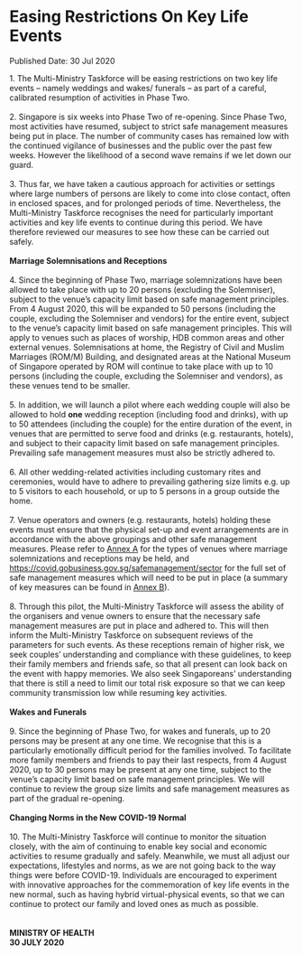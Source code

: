 <html>
    <meta http-equiv="Content-Type" content="text/html; charset=utf-8"/>
    <meta charset="utf-8"/>
    <title>Easing Restrictions On Key Life Events</title>
    <body><h1>Easing Restrictions On Key Life Events</h1>
    <p>Published Date: 30 Jul 2020</p> 1. The Multi-Ministry Taskforce will be easing restrictions on two key life events – namely weddings and wakes/ funerals – as part of a careful, calibrated resumption of activities in Phase Two. <br><br>2. Singapore is six weeks into Phase Two of re-opening. Since Phase Two, most activities have resumed, subject to strict safe management measures being put in place. The number of community cases has remained low with the continued vigilance of businesses and the public over the past few weeks. However the likelihood of a second wave remains if we let down our guard.&nbsp; <br><br>3. Thus far, we have taken a cautious approach for activities or settings where large numbers of persons are likely to come into close contact, often in enclosed spaces, and for prolonged periods of time. Nevertheless, the Multi-Ministry Taskforce recognises the need for particularly important activities and key life events to continue during this period. We have therefore reviewed our measures to see how these can be carried out safely. <br><br><strong>Marriage Solemnisations and Receptions </strong><br><br>4. Since the beginning of Phase Two, marriage solemnizations have been allowed to take place with up to 20 persons (excluding the Solemniser), subject to the venue’s capacity limit based on safe management principles. From 4 August 2020, this will be expanded to 50 persons (including the couple, excluding the Solemniser and vendors) for the entire event, subject to the venue’s capacity limit based on safe management principles. This will apply to venues such as places of worship, HDB common areas and other external venues. Solemnisations at home, the Registry of Civil and Muslim Marriages (ROM/M) Building, and designated areas at the National Museum of Singapore operated by ROM will continue to take place with up to 10 persons (including the couple, excluding the Solemniser and vendors), as these venues tend to be smaller. <br><br>5. In addition, we will launch a pilot where each wedding couple will also be allowed to hold <strong>one </strong>wedding reception (including food and drinks), with up to 50 attendees (including the couple) for the entire duration of the event, in venues that are permitted to serve food and drinks (e.g. restaurants, hotels), and subject to their capacity limit based on safe management principles. Prevailing safe management measures must also be strictly adhered to. <br><br>6. All other wedding-related activities including customary rites and ceremonies, would have to adhere to prevailing gathering size limits e.g. up to 5 visitors to each household, or up to 5 persons in a group outside the home. <br><br>7. Venue operators and owners (e.g. restaurants, hotels) holding these events must ensure that the physical set-up and event arrangements are in accordance with the above groupings and other safe management measures. Please refer to <a title="Annex A" href="/docs/librariesprovider5/default-document-library/annex-a-(wsmm).pdf?sfvrsn=1e4f910f_0">Annex A</a>&nbsp;for the types of venues where marriage solemnizations and receptions may be held, and <a href="https://covid.gobusiness.gov.sg/safemanagement/sector">https://covid.gobusiness.gov.sg/safemanagement/sector</a> for the full set of safe management measures which will need to be put in place (a summary of key measures can be found in <a title="Annex B" href="/docs/librariesprovider5/default-document-library/annex-b-(wsmm).pdf?sfvrsn=34fcb980_0">Annex B</a>). <br><br>8. Through this pilot, the Multi-Ministry Taskforce will assess the ability of the organisers and venue owners to ensure that the necessary safe management measures are put in place and adhered to. This will then inform the Multi-Ministry Taskforce on subsequent reviews of the parameters for such events. As these receptions remain of higher risk, we seek couples’ understanding and compliance with these guidelines, to keep their family members and friends safe, so that all present can look back on the event with happy memories. We also seek Singaporeans’ understanding that there is still a need to limit our total risk exposure so that we can keep community transmission low while resuming key activities. <br><strong><br>Wakes and Funerals </strong><br><br>9. Since the beginning of Phase Two, for wakes and funerals, up to 20 persons may be present at any one time. We recognise that this is a particularly emotionally difficult period for the families involved. To facilitate more family members and friends to pay their last respects, from 4 August 2020, up to 30 persons may be present at any one time, subject to the venue’s capacity limit based on safe management principles. We will continue to review the group size limits and safe management measures as part of the gradual re-opening. <br><strong><br>Changing Norms in the New COVID-19 Normal </strong><br><br>10. The Multi-Ministry Taskforce will continue to monitor the situation closely, with the aim of continuing to enable key social and economic activities to resume gradually and safely. Meanwhile, we must all adjust our expectations, lifestyles and norms, as we are not going back to the way things were before COVID-19. Individuals are encouraged to experiment with innovative approaches for the commemoration of key life events in the new normal, such as having hybrid virtual-physical events, so that we can continue to protect our family and loved ones as much as possible. <br><br><br><strong>MINISTRY OF HEALTH <br>30 JULY 2020</strong></body>
</html>